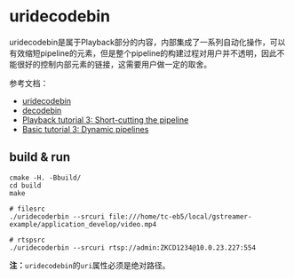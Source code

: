 <!--
 * @Description: README of uridecodebin
 * @version: 1.0
 * @Author: Ricardo Lu<shenglu1202@163.com>
 * @Date: 2021-08-27 08:09:29
 * @LastEditors: Ricardo Lu
 * @LastEditTime: 2021-09-01 13:25:46
-->
# uridecodebin

uridecodebin是属于Playback部分的内容，内部集成了一系列自动化操作，可以有效缩短pipeline的元素，但是整个pipeline的构建过程对用户并不透明，因此不能很好的控制内部元素的链接，这需要用户做一定的取舍。

参考文档：
- [uridecodebin](https://gstreamer.freedesktop.org/documentation/playback/uridecodebin.html?gi-language=c#uridecodebin-page)
- [decodebin](https://gstreamer.freedesktop.org/documentation/playback/decodebin.html?gi-language=c#decodebin-page)
- [Playback tutorial 3: Short-cutting the pipeline](https://gstreamer.freedesktop.org/documentation/tutorials/playback/short-cutting-the-pipeline.html#)
- [Basic tutorial 3: Dynamic pipelines](https://thiblahute.github.io/GStreamer-doc/tutorials/basic/dynamic-pipelines.html?gi-language=c)

## build & run
```shell
cmake -H. -Bbuild/
cd build
make

# filesrc
./uridecoderbin --srcuri file:///home/tc-eb5/local/gstreamer-example/application_develop/video.mp4

# rtspsrc
./uridecoderbin --srcuri rtsp://admin:ZKCD1234@10.0.23.227:554
```
**注：**`uridecodebin`的`uri`属性必须是绝对路径。